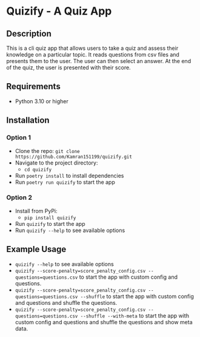 # Quizify - A Quiz App

## Description

This is a cli quiz app that allows users to take a quiz and assess their knowledge on a particular topic.
It reads questions from csv files and presents them to the user. The user can then select an answer.
At the end of the quiz, the user is presented with their score.

## Requirements

- Python 3.10 or higher

## Installation

### Option 1

- Clone the repo:
  `git clone https://github.com/Kamran151199/quizify.git`
- Navigate to the project directory:
    - `cd quizify`
- Run `poetry install` to install dependencies
- Run `poetry run quizify` to start the app

### Option 2

- Install from PyPi:
    - `pip install quizify`
- Run `quizify` to start the app
- Run `quizify --help` to see available options

## Example Usage

- `quizify --help` to see available options
- `quizify --score-penalty=score_penalty_config.csv --questions=questions.csv` to start the app with custom config
  and questions.
- `quizify --score-penalty=score_penalty_config.csv --questions=questions.csv --shuffle` to start the app with custom
  config
  and questions and shuffle the questions.
- `quizify --score-penalty=score_penalty_config.csv --questions=questions.csv --shuffle --with-meta` to start the app
  with custom config
  and questions and shuffle the questions and show meta data.